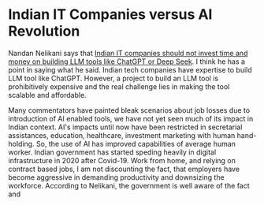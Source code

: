 # Indian IT Companies versus AI Revolution

Nandan Nelikani says that [Indian IT companies should not invest time and money on building LLM tools like ChatGPT or Deep
Seek](https://economictimes.indiatimes.com/news/new-updates/why-infosys-co-founder-nandan-nilekani-feels-india-cant-afford-to-make-its-own-chatgpts-deepseeks/articleshow/118544434.cms?UTM_Source=Google_Newsstand&UTM_Campaign=RSS_Feed&UTM_Medium=Referral).
I think he has a point in saying what he said. Indian tech companies have expertise to build LLM tool like ChatGPT. 
However, a project to build an LLM tool is prohibitively expensive and the real challenge lies in making the tool scalable 
and affordable. 

Many commentators have painted bleak scenarios about job losses due to introduction of AI enabled tools, we have not yet seen 
much of its impact in Indian context. AI's impacts until now have been restricted in secretarial assistances, education, healthcare,
investment marketing with human hand-holding. So, the use of AI has improved capabilities of average human worker. Indian
government has started speding heavily in digital infrastructure in 2020 after Covid-19. Work from home, and relying on
contract based jobs, I am not 
discounting the fact, that employers have become aggressive in demanding productivity and downsizing the workforce.    According to Nelikani, the government is well aware of the fact and 
